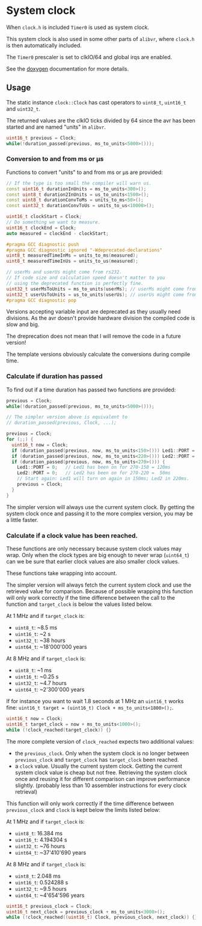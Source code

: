 # System clock

When `clock.h` is included `Timer0` is used as system clock.

This system clock is also used in some other parts of `alibvr`,
where `clock.h` is then automatically included.

The `Timer0` prescaler is set to clkIO/64 and global irqs are enabled.

See the [doxygen](http://close2.github.io/alibvr/doxygen/html/d9/d1f/namespaceclock.html)
documentation for more details.


## Usage

The static instance `clock::Clock` has cast operators to `uint8_t`,
`uint16_t` and `uint32_t`.

The returned values are the clkIO ticks divided by 64 since the avr has
been started and are named "units" in `alibvr`.

```C++
uint16_t previous = Clock;
while(!duration_passed(previous, ms_to_units<5000>()));
```


### Conversion to and from ms or µs

Functions to convert "units" to and from ms or µs are provided:
```C++
// If the type is too small the compiler will warn us.
const uint16_t durationInUnits = ms_to_units<300>();
const uint8_t duration2InUnits = us_to_units<1500>();
const uint8_t durationConvToMs = units_to_ms<50>();
const uint32_t durationConvToUs = units_to_us<10000>();

uint16_t clockStart = Clock;
// Do something we want to measure.
uint16_t clockEnd = Clock;
auto measured = clockEnd - clockStart;

#pragma GCC diagnostic push
#pragma GCC diagnostic ignored "-Wdeprecated-declarations"
uint8_t measuredTimeInMs = units_to_ms(measured);
uint8_t measuredTimeInUs = units_to_us(measured);

// userMs and userUs might come from rs232.
// If code size and calculation speed doesn't matter to you
// using the deprecated function is perfectly fine.
uint32_t userMsToUnits = ms_to_units(userMs); // userMs might come from rs232
uint32_t userUsToUnits = us_to_units(userUs); // userUs might come from rs232
#pragma GCC diagnostic pop
```

Versions accepting variable input are deprecated as they usually need
divisions.  As the avr doesn't provide hardware division the compiled
code is slow and big.

The dreprecation does not mean that I will remove the code in a future
version!

The template versions obviously calculate the conversions during
compile time.


### Calculate if duration has passed

To find out if a time duration has passed two functions are provided:

```C++
previous = Clock;
while(!duration_passed(previous, ms_to_units<5000>()));

// The simpler version above is equivalent to
// duration_passed(previous, Clock, ...);

previous = Clock;
for (;;) {
  uint16_t now = Clock;
  if (duration_passed(previous, now, ms_to_units<150>())) Led1::PORT = 1;
  if (duration_passed(previous, now, ms_to_units<220>())) Led2::PORT = 1;
  if (duration_passed(previous, now, ms_to_units<270>())) {
    Led1::PORT = 0;   // Led1 has been on for 270-150 = 120ms
    Led2::PORT = 0;   // Led2 has been on for 270-220 =  50ms
    // Start again: Led1 will turn on again in 150ms; Led2 in 220ms.
    previous = Clock;
  }
}
```

The simpler version will always use the current system clock.  By
getting the system clock once and passing it to the more complex
version, you may be a little faster.


### Calculate if a clock value has been reached.

These functions are only necessary because system clock values may
wrap.  Only when the clock types are big enough to never wrap
(`uint64_t`) can we be sure that earlier clock values are also smaller
clock values.

These functions take wrapping into account.

The simpler version will always fetch the current system clock and use
the retrieved value for comparison.  Because of possible wrapping this
function will only work correctly if the time difference between the
call to the function and `target_clock` is below the values listed
below.

At 1 MHz and if `target_clock` is:
* `uint8_t`: ~8.5 ms
* `uint16_t`: ~2 s
* `uint32_t`: ~38 hours
* `uint64_t`: ~18'000'000 years

At 8 MHz and if `target_clock` is:
* `uint8_t`: ~1 ms
* `uint16_t`: ~0.25 s
* `uint32_t`: ~4.7 hours
* `uint64_t`: ~2'300'000 years

If for instance you want to wait 1.8 seconds at 1 MHz an `uint16_t`
works fine: `uint16_t target = (uint16_t) Clock + ms_to_units<1800>();`.

```C++
uint16_t now = Clock;
uint16_t target_clock = now + ms_to_units<1000>();
while (!clock_reached(target_clock)) {}
```

The more complete version of `clock_reached` expects two additional
values:
* the `previous_clock`.  Only when the system clock is no longer between
  `previous_clock` and `target_clock` has `target_clock` been reached.
* a `clock` value.  Usually the current system clock.  Getting the
  current system clock value is cheap but not free.
  Retrieving the system clock once and reusing it for different
  comparison can improve performance slightly.  (probably less than 10
  assembler instructions for every clock retrieval)

This function will only work correctly if the time difference between
`previous_clock` and `clock` is kept below the limits listed below:

At 1 MHz and if `target_clock` is:
* `uint8_t`: 16.384 ms
* `uint16_t`: 4.194304 s
* `uint32_t`: ~76 hours
* `uint64_t`: ~37'410'690 years

At 8 MHz and if `target_clock` is:
* `uint8_t`: 2.048 ms
* `uint16_t`: 0.524288 s
* `uint32_t`: ~9.5 hours
* `uint64_t`: ~4'654'596 years

```C++
uint16_t previous_clock = Clock;
uint16_t next_clock = previous_clock + ms_to_units<3000>();
while (!clock_reached((uint16_t) Clock, previous_clock, next_clock)) {}
```
